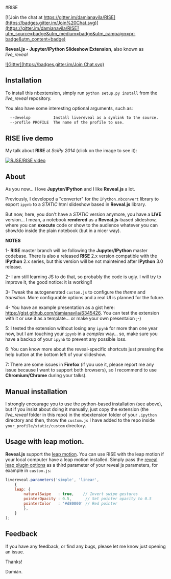 #RISE

[![Join the chat at https://gitter.im/damianavila/RISE](https://badges.gitter.im/Join%20Chat.svg)](https://gitter.im/damianavila/RISE?utm_source=badge&utm_medium=badge&utm_campaign=pr-badge&utm_content=badge)

**Reveal.js - Jupyter/IPython Slideshow Extension**, also known as *live_reveal*

[![Gitter](https://badges.gitter.im/Join Chat.svg)](https://gitter.im/damianavila/live_reveal?utm_source=badge&utm_medium=badge&utm_campaign=pr-badge&utm_content=badge)

## Installation

To install this nbextension, simply run ``python setup.py install`` from the
*live_reveal* repository.

You also have some interesting optional arguments, such as:

```bash
  --develop          Install livereveal as a symlink to the source.
  --profile PROFILE  The name of the profile to use.
```

## RISE live demo

My talk about **RISE** at *SciPy 2014* (click on the image to see it):

[![RJSE/RISE video](http://img.youtube.com/vi/sZBKruEh0jI/0.jpg)](https://www.youtube.com/watch?v=sZBKruEh0jI)

## About

As you now... I love **Jupyter/IPython** and I like **Reveal.js** a lot.

Previously, I developed a "converter" for the `IPython.nbconvert` library to
export `ipynb` to a *STATIC* html slideshow based in **Reveal.js** library.

But now, here, you don't have a *STATIC* version anymore, you have a **LIVE**
version... I mean, a notebook **rendered** as a **Reveal.js**-based slideshow,
where you can **execute** code or show to the audience whatever you can show/do
inside the plain notebook (but in a nicer way).

**NOTES**

1- **RISE** master branch will be following the **Jupyter/IPython** master codebase.
There is also a released **RISE** 2.x version compatible with the **IPython** 2.x
series, but this version will be not mainteined after **IPython** 3.0 release.

2- I am still learning JS to do that, so probably the code is ugly. I will try
to improve it, the good notice: it is working!!

3- Tweak the autogenerated `custom.js` to configure the *theme* and *transition*.
More configurable options and a real UI is planned for the future.
 
4- You have an example presentation as a gist here:
https://gist.github.com/damianavila/6345426. You can test the extension with it
or use it as a template... or make your own presentaion ;-)

5: I tested the extension without losing any `ipynb` for more than one year now,
but I am touching your `ipynb` in a *complex* way... so, make sure you have a
backup of your `ipynb` to prevent any possible loss.

6: You can know more about the reveal-specific shortcuts just pressing the help
button at the bottom left of your slideshow.
 
7: There are some issues in **Firefox** (if you use it, please report me any issue
because I want to support both browsers), so I recommend to use **Chromium/Chrome**
during your talks).


## Manual installation

I strongly encourage you to use the python-based installation (see above), but
if you insist about doing it manually, just copy the extension (the
*live_reveal* folder in this repo) in the nbextension folder of your `.ipython`
directory and then, throw the `custom.js` I have added to the repo inside
`your_profile/static/custom` directory.

## Usage with leap motion.

**Reveal.js** support the [leap motion](leapmotion.com). You can use RISE with
the leap motion if your local computer have a leap motion installed. Simply
pass the [reveal leap plugin options](https://github.com/hakimel/reveal.js#leap-motion)
as a third parameter of your reveal js parameters, for example in `custom.js`:

```javascript
livereveal.parameters('simple', 'linear', 
    {
    leap: {
        naturalSwipe   : true,    // Invert swipe gestures
        pointerOpacity : 0.5,      // Set pointer opacity to 0.5
        pointerColor   : '#d80000' // Red pointer
        },
    }
);
```

## Feedback

If you have any feedback, or find any bugs, please let me know just opening
an issue.

Thanks!

Damián.
